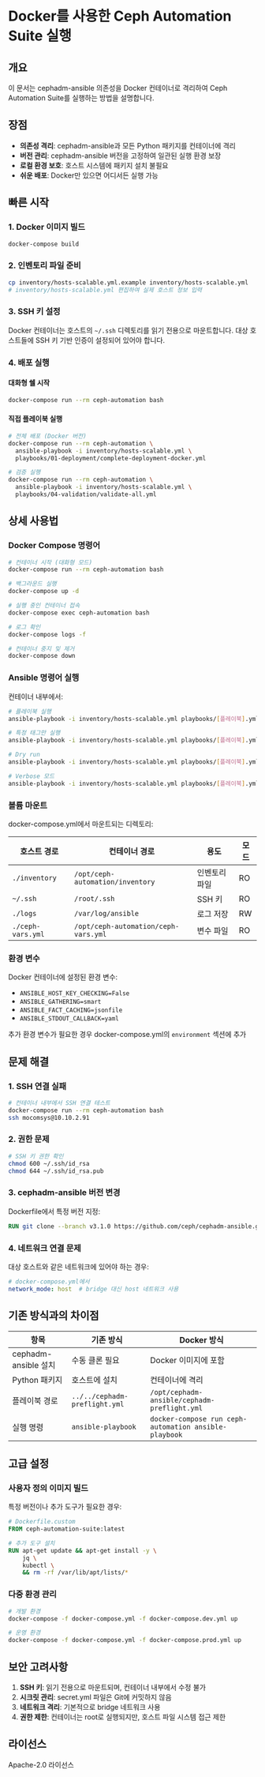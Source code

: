 # Docker를 사용한 Ceph Automation Suite 실행

## 개요

이 문서는 cephadm-ansible 의존성을 Docker 컨테이너로 격리하여 Ceph Automation Suite를 실행하는 방법을 설명합니다.

## 장점

- **의존성 격리**: cephadm-ansible과 모든 Python 패키지를 컨테이너에 격리
- **버전 관리**: cephadm-ansible 버전을 고정하여 일관된 실행 환경 보장
- **로컬 환경 보호**: 호스트 시스템에 패키지 설치 불필요
- **쉬운 배포**: Docker만 있으면 어디서든 실행 가능

## 빠른 시작

### 1. Docker 이미지 빌드

```bash
docker-compose build
```

### 2. 인벤토리 파일 준비

```bash
cp inventory/hosts-scalable.yml.example inventory/hosts-scalable.yml
# inventory/hosts-scalable.yml 편집하여 실제 호스트 정보 입력
```

### 3. SSH 키 설정

Docker 컨테이너는 호스트의 `~/.ssh` 디렉토리를 읽기 전용으로 마운트합니다.
대상 호스트들에 SSH 키 기반 인증이 설정되어 있어야 합니다.

### 4. 배포 실행

#### 대화형 쉘 시작
```bash
docker-compose run --rm ceph-automation bash
```

#### 직접 플레이북 실행
```bash
# 전체 배포 (Docker 버전)
docker-compose run --rm ceph-automation \
  ansible-playbook -i inventory/hosts-scalable.yml \
  playbooks/01-deployment/complete-deployment-docker.yml

# 검증 실행
docker-compose run --rm ceph-automation \
  ansible-playbook -i inventory/hosts-scalable.yml \
  playbooks/04-validation/validate-all.yml
```

## 상세 사용법

### Docker Compose 명령어

```bash
# 컨테이너 시작 (대화형 모드)
docker-compose run --rm ceph-automation bash

# 백그라운드 실행
docker-compose up -d

# 실행 중인 컨테이너 접속
docker-compose exec ceph-automation bash

# 로그 확인
docker-compose logs -f

# 컨테이너 중지 및 제거
docker-compose down
```

### Ansible 명령어 실행

컨테이너 내부에서:
```bash
# 플레이북 실행
ansible-playbook -i inventory/hosts-scalable.yml playbooks/[플레이북].yml

# 특정 태그만 실행
ansible-playbook -i inventory/hosts-scalable.yml playbooks/[플레이북].yml --tags "tag1,tag2"

# Dry run
ansible-playbook -i inventory/hosts-scalable.yml playbooks/[플레이북].yml --check

# Verbose 모드
ansible-playbook -i inventory/hosts-scalable.yml playbooks/[플레이북].yml -vvv
```

### 볼륨 마운트

docker-compose.yml에서 마운트되는 디렉토리:

| 호스트 경로 | 컨테이너 경로 | 용도 | 모드 |
|------------|--------------|------|------|
| `./inventory` | `/opt/ceph-automation/inventory` | 인벤토리 파일 | RO |
| `~/.ssh` | `/root/.ssh` | SSH 키 | RO |
| `./logs` | `/var/log/ansible` | 로그 저장 | RW |
| `./ceph-vars.yml` | `/opt/ceph-automation/ceph-vars.yml` | 변수 파일 | RO |

### 환경 변수

Docker 컨테이너에 설정된 환경 변수:

- `ANSIBLE_HOST_KEY_CHECKING=False`
- `ANSIBLE_GATHERING=smart`
- `ANSIBLE_FACT_CACHING=jsonfile`
- `ANSIBLE_STDOUT_CALLBACK=yaml`

추가 환경 변수가 필요한 경우 docker-compose.yml의 `environment` 섹션에 추가

## 문제 해결

### 1. SSH 연결 실패

```bash
# 컨테이너 내부에서 SSH 연결 테스트
docker-compose run --rm ceph-automation bash
ssh mocomsys@10.10.2.91
```

### 2. 권한 문제

```bash
# SSH 키 권한 확인
chmod 600 ~/.ssh/id_rsa
chmod 644 ~/.ssh/id_rsa.pub
```

### 3. cephadm-ansible 버전 변경

Dockerfile에서 특정 버전 지정:
```dockerfile
RUN git clone --branch v3.1.0 https://github.com/ceph/cephadm-ansible.git /opt/cephadm-ansible
```

### 4. 네트워크 연결 문제

대상 호스트와 같은 네트워크에 있어야 하는 경우:
```yaml
# docker-compose.yml에서
network_mode: host  # bridge 대신 host 네트워크 사용
```

## 기존 방식과의 차이점

| 항목 | 기존 방식 | Docker 방식 |
|-----|----------|------------|
| cephadm-ansible 설치 | 수동 클론 필요 | Docker 이미지에 포함 |
| Python 패키지 | 호스트에 설치 | 컨테이너에 격리 |
| 플레이북 경로 | `../../cephadm-preflight.yml` | `/opt/cephadm-ansible/cephadm-preflight.yml` |
| 실행 명령 | `ansible-playbook` | `docker-compose run ceph-automation ansible-playbook` |

## 고급 설정

### 사용자 정의 이미지 빌드

특정 버전이나 추가 도구가 필요한 경우:

```dockerfile
# Dockerfile.custom
FROM ceph-automation-suite:latest

# 추가 도구 설치
RUN apt-get update && apt-get install -y \
    jq \
    kubectl \
    && rm -rf /var/lib/apt/lists/*
```

### 다중 환경 관리

```bash
# 개발 환경
docker-compose -f docker-compose.yml -f docker-compose.dev.yml up

# 운영 환경
docker-compose -f docker-compose.yml -f docker-compose.prod.yml up
```

## 보안 고려사항

1. **SSH 키**: 읽기 전용으로 마운트되며, 컨테이너 내부에서 수정 불가
2. **시크릿 관리**: secret.yml 파일은 Git에 커밋하지 않음
3. **네트워크 격리**: 기본적으로 bridge 네트워크 사용
4. **권한 제한**: 컨테이너는 root로 실행되지만, 호스트 파일 시스템 접근 제한

## 라이선스

Apache-2.0 라이선스